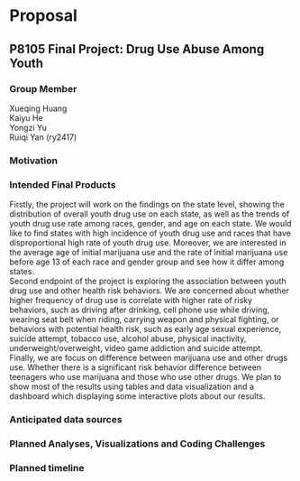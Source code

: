 Proposal
================

## P8105 Final Project: Drug Use Abuse Among Youth

### Group Member

Xueqing Huang  
Kaiyu He  
Yongzi Yu  
Ruiqi Yan (ry2417)  

### Motivation

### Intended Final Products

Firstly, the project will work on the findings on the state level,
showing the distribution of overall youth drug use on each state, as
well as the trends of youth drug use rate among races, gender, and age
on each state. We would like to find states with high incidence of youth
drug use and races that have disproportional high rate of youth drug
use. Moreover, we are interested in the average age of initial marijuana
use and the rate of initial marijuana use before age 13 of each race and
gender group and see how it differ among states.  
Second endpoint of the project is exploring the association between
youth drug use and other health risk behaviors. We are concerned about
whether higher frequency of drug use is correlate with higher rate of
risky behaviors, such as driving after drinking, cell phone use while
driving, wearing seat belt when riding, carrying weapon and physical
fighting, or behaviors with potential health risk, such as early age
sexual experience, suicide attempt, tobacco use, alcohol abuse, physical
inactivity, underweight/overweight, video game addiction and suicide
attempt.  
Finally, we are focus on difference between marijuana use and other
drugs use. Whether there is a significant risk behavior difference
between teenagers who use marijuana and those who use other drugs. We
plan to show most of the results using tables and data visualization and
a dashboard which displaying some interactive plots about our results.  

### Anticipated data sources

### Planned Analyses, Visualizations and Coding Challenges

### Planned timeline
